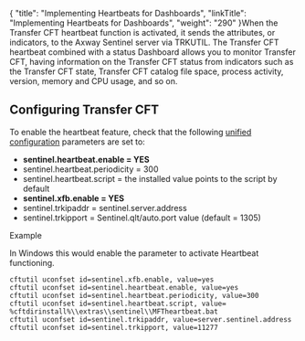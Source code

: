 {
    "title": "Implementing Heartbeats for Dashboards",
    "linkTitle": "Implementing Heartbeats for Dashboards",
    "weight": "290"
}When the Transfer CFT heartbeat function is activated, it sends the attributes, or indicators, to the Axway Sentinel server via TRKUTIL. The Transfer CFT heartbeat combined with a status Dashboard allows you to monitor Transfer CFT, having information on the Transfer CFT status from indicators such as the Transfer CFT state, Transfer CFT catalog file space, process activity, version, memory and CPU usage, and so on.

## Configuring Transfer CFT

To enable the heartbeat feature, check that the following [unified configuration](../../uconf/uconf_parameters) parameters are set to:

- **sentinel.heartbeat.enable = YES**
- sentinel.heartbeat.periodicity = 300
- sentinel.heartbeat.script = the installed value points to the script by default
- **sentinel.xfb.enable = YES**
- sentinel.trkipaddr = sentinel.server.address
- sentinel.trkipport = Sentinel.qlt/auto.port value (default = 1305)  

Example

In Windows this would enable the parameter to activate Heartbeat functioning.

```
cftutil uconfset id=sentinel.xfb.enable, value=yes
cftutil uconfset id=sentinel.heartbeat.enable, value=yes
cftutil uconfset id=sentinel.heartbeat.periodicity, value=300
cftutil uconfset id=sentinel.heartbeat.script, value= %cftdirinstall%\\extras\\sentinel\\MFTheartbeat.bat
cftutil uconfset id=sentinel.trkipaddr, value=server.sentinel.address
cftutil uconfset id=sentinel.trkipport, value=11277
```
